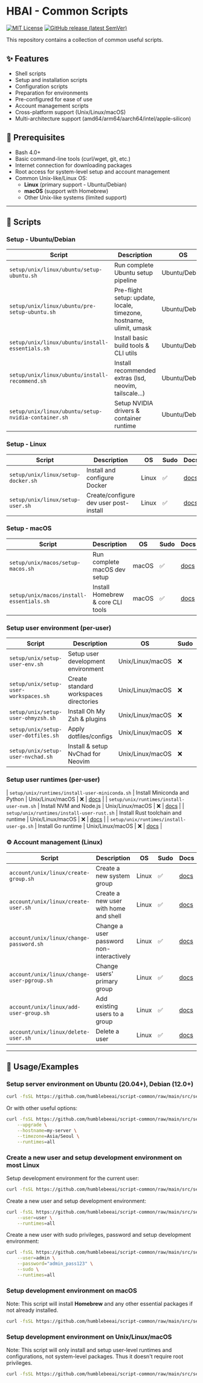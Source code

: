 # HBAI - Common Scripts

[![MIT License](https://img.shields.io/badge/License-MIT-green.svg)](https://choosealicense.com/licenses/mit)
[![GitHub release (latest SemVer)](https://img.shields.io/github/v/release/humblebeeai/script-common?logo=GitHub&color=blue)](https://github.com/humblebeeai/script-common/releases)

This repository contains a collection of common useful scripts.

## ✨ Features

- Shell scripts
- Setup and installation scripts
- Configuration scripts
- Preparation for environments
- Pre-configured for ease of use
- Account management scripts
- Cross-platform support (Unix/Linux/macOS)
- Multi-architecture support (amd64/arm64/aarch64/intel/apple-silicon)

## 🚧 Prerequisites

- Bash 4.0+
- Basic command-line tools (curl/wget, git, etc.)
- Internet connection for downloading packages
- Root access for system-level setup and account management
- Common Unix-like/Linux OS:
    - **Linux** (primary support - Ubuntu/Debian)
    - **macOS** (support with Homebrew)
    - Other Unix-like systems (limited support)

---

## 🔨 Scripts

### Setup - Ubuntu/Debian

| Script | Description | OS | Sudo | Docs |
|--------|--------------|----|------|------|
| `setup/unix/linux/ubuntu/setup-ubuntu.sh` | Run complete Ubuntu setup pipeline | Ubuntu/Debian | ✅ | [docs](./docs/setup/unix/linux/ubuntu/setup-ubuntu.md) |
| `setup/unix/linux/ubuntu/pre-setup-ubuntu.sh` | Pre-flight setup: update, locale, timezone, hostname, ulimit, umask | Ubuntu/Debian | ✅ | [docs](./docs/setup/unix/linux/ubuntu/pre-setup-ubuntu.md) |
| `setup/unix/linux/ubuntu/install-essentials.sh` | Install basic build tools & CLI utils | Ubuntu/Debian | ✅ | [docs](./docs/setup/unix/linux/ubuntu/install-essentials.md) |
| `setup/unix/linux/ubuntu/install-recommend.sh` | Install recommended extras (lsd, neovim, tailscale...) | Ubuntu/Debian | ✅ | [docs](./docs/setup/unix/linux/ubuntu/install-recommend.md) |
| `setup/unix/linux/ubuntu/setup-nvidia-container.sh` | Setup NVIDIA drivers & container runtime | Ubuntu/Debian | ✅ | [docs](./docs/setup/unix/linux/ubuntu/setup-nvidia-container.md) |

### Setup - Linux

| Script | Description | OS | Sudo | Docs |
|--------|--------------|----|------|------|
| `setup/unix/linux/setup-docker.sh` | Install and configure Docker | Linux | ✅ | [docs](./docs/setup/unix/linux/ubuntu/setup-docker.md) |
| `setup/unix/linux/setup-user.sh` | Create/configure dev user post-install | Linux | ✅ | [docs](./docs/setup/unix/linux/ubuntu/setup-user.md) |

### Setup - macOS

| Script | Description | OS | Sudo | Docs |
|--------|--------------|----|------|------|
| `setup/unix/macos/setup-macos.sh` | Run complete macOS dev setup | macOS | ✅ | [docs](./docs/setup/unix/macos/setup-macos.md) |
| `setup/unix/macos/install-essentials.sh` | Install Homebrew & core CLI tools | macOS | ✅ | [docs](./docs/setup/unix/macos/install-essentials.md) |

### Setup user environment (per-user)

| Script | Description | OS | Sudo | Docs |
|--------|--------------|----|------|------|
| `setup/unix/setup-user-env.sh` | Setup user development environment | Unix/Linux/macOS | ❌ | [docs](./docs/runtimes/setup-user-env.md) |
| `setup/unix/setup-user-workspaces.sh` | Create standard workspaces directories | Unix/Linux/macOS | ❌ | [docs](./docs/runtimes/setup-user-workspaces.md) |
| `setup/unix/setup-user-ohmyzsh.sh` | Install Oh My Zsh & plugins | Unix/Linux/macOS | ❌ | [docs](./docs/runtimes/setup-user-ohmyzsh.md) |
| `setup/unix/setup-user-dotfiles.sh` | Apply dotfiles/configs | Unix/Linux/macOS | ❌ | [docs](./docs/runtimes/setup-user-dotfiles.md) |
| `setup/unix/setup-user-nvchad.sh` | Install & setup NvChad for Neovim | Unix/Linux/macOS | ❌ | [docs](./docs/runtimes/setup-user-nvchad.md) |

### Setup user runtimes (per-user)

| `setup/unix/runtimes/install-user-miniconda.sh` | Install Miniconda and Python | Unix/Linux/macOS | ❌ | [docs](./docs/runtimes/install-user-miniconda.md) |
| `setup/unix/runtimes/install-user-nvm.sh` | Install NVM and Node.js | Unix/Linux/macOS | ❌ | [docs](./docs/runtimes/install-user-nvm.md) |
| `setup/unix/runtimes/install-user-rust.sh` | Install Rust toolchain and runtime | Unix/Linux/macOS | ❌ | [docs](./docs/runtimes/install-user-rust.md) |
| `setup/unix/runtimes/install-user-go.sh` | Install Go runtime | Unix/Linux/macOS | ❌ | [docs](./docs/runtimes/install-user-go.md) |

### ⚙️ Account management (Linux)

| Script | Description | OS | Sudo | Docs |
|--------|--------------|----|------|------|
| `account/unix/linux/create-group.sh` | Create a new system group | Linux | ✅ | [docs](./docs/account/unix/linux/create-group.md) |
| `account/unix/linux/create-user.sh` | Create a new user with home and shell | Linux | ✅ | [docs](./docs/account/unix/linux/create-user.md) |
| `account/unix/linux/change-password.sh` | Change a user password non-interactively | Linux | ✅ | [docs](./docs/account/unix/linux/change-password.md) |
| `account/unix/linux/change-user-pgroup.sh` | Change users' primary group | Linux | ✅ | [docs](./docs/account/unix/linux/change-user-pgroup.md) |
| `account/unix/linux/add-user-group.sh` | Add existing users to a group | Linux | ✅ | [docs](./docs/account/unix/linux/add-user-group.md) |
| `account/unix/linux/delete-user.sh` | Delete a user | Linux | ✅ | [docs](./docs/account/unix/linux/delete-user.md) |

---

## 🚸 Usage/Examples

### Setup server environment on **Ubuntu (20.04+), Debian (12.0+)**

```sh
curl -fsSL https://github.com/humblebeeai/script-common/raw/main/src/setup/unix/linux/ubuntu/setup-ubuntu.sh | bash -s -- -u -r all
```

Or with other useful options:

```sh
curl -fsSL https://github.com/humblebeeai/script-common/raw/main/src/setup/unix/linux/ubuntu/setup-ubuntu.sh | bash -s -- \
    --upgrade \
    --hostname=my-server \
    --timezone=Asia/Seoul \
    --runtimes=all
```

### Create a new user and setup development environment on most **Linux**

Setup development environment for the current user:

```sh
curl -fsSL https://github.com/humblebeeai/script-common/raw/main/src/setup/unix/linux/setup-user.sh | bash -s -- -r all
```

Create a new user and setup development environment:

```sh
curl -fsSL https://github.com/humblebeeai/script-common/raw/main/src/setup/unix/linux/setup-user.sh | bash -s -- \
    --user=user \
    --runtimes=all
```

Create a new user with sudo privileges, password and setup development environment:

```sh
curl -fsSL https://github.com/humblebeeai/script-common/raw/main/src/setup/unix/linux/setup-user.sh | bash -s -- \
    --user=admin \
    --password="admin_pass123" \
    --sudo \
    --runtimes=all
```

### Setup development environment on **macOS**

Note: This script will install **Homebrew** and any other essential packages if not already installed.

```sh
curl -fsSL https://github.com/humblebeeai/script-common/raw/main/src/setup/unix/macos/setup-macos.sh | bash -s -- -r all
```

### Setup development environment on **Unix/Linux/macOS**

Note: This script will only install and setup user-level runtimes and configurations, not system-level packages. Thus it doesn't require root privileges.

```sh
curl -fsSL https://github.com/humblebeeai/script-common/raw/main/src/setup/unix/setup-user-env.sh | bash -s -- -r all
```
